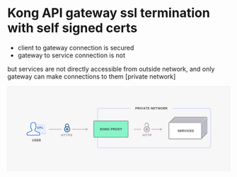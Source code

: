 
# Kong API gateway ssl termination with self signed certs

- client to gateway connection is secured
- gateway to service connection is not

but services are not directly accessible from outside network, and only gateway can make connections to them [private network]

![tls termination](pic.png)
